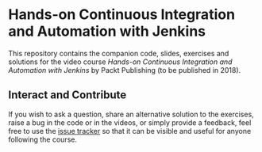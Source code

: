 # Hands-on Continuous Integration and Automation with Jenkins

This repository contains the companion code, slides, exercises and solutions for the video course _Hands-on Continuous Integration and Automation with Jenkins_ by Packt Publishing (to be published in 2018). 

## Interact and Contribute

If you wish to ask a question, share an alternative solution to the exercises, raise a bug in the code or in the videos, or simply provide a feedback, feel free to use the [issue tracker](https://github.com/cirulls/hands-on-jenkins/issues) so that it can be visible and useful for anyone following the course. 
